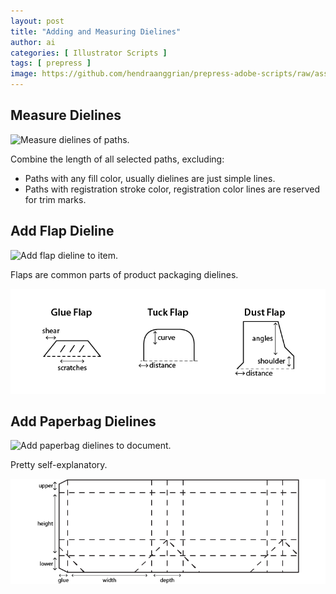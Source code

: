 ```yaml
---
layout: post
title: "Adding and Measuring Dielines"
author: ai
categories: [ Illustrator Scripts ]
tags: [ prepress ]
image: https://github.com/hendraanggrian/prepress-adobe-scripts/raw/assets/screens/ai_dielines_addpaperbag.png
---
```


## Measure Dielines

![Measure dielines of paths.](https://github.com/hendraanggrian/prepress-adobe-scripts/raw/assets/screens/ai_dielines_measure.png)

Combine the length of all selected paths, excluding:
- Paths with any fill color, usually dielines are just simple lines.
- Paths with registration stroke color, registration color lines are reserved for trim marks.

## Add Flap Dieline

![Add flap dieline to item.](https://github.com/hendraanggrian/prepress-adobe-scripts/raw/assets/screens/ai_dielines_addflap.png)

Flaps are common parts of product packaging dielines.

![Flap dieline types.](../images/samples/ai_dielines_addflap.png)

## Add Paperbag Dielines

![Add paperbag dielines to document.](https://github.com/hendraanggrian/prepress-adobe-scripts/raw/assets/screens/ai_dielines_addpaperbag.png)

Pretty self-explanatory.

![Paperbag dielines area.](../images/samples/ai_dielines_addpaperbag.png)
